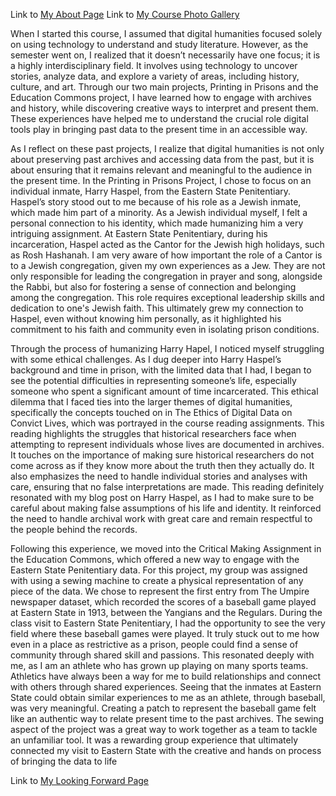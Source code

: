 Link to [My About Page](about.md)
Link to [My Course Photo Gallery](Images.md)

When I started this course, I assumed that digital humanities focused solely on using technology to understand and study literature. However, as the semester went on, I realized that it doesn’t necessarily have one focus; it is a highly interdisciplinary field. It involves using technology to uncover stories, analyze data, and explore a variety of areas, including history, culture, and art. Through our two main projects, Printing in Prisons and the Education Commons project, I have learned how to engage with archives and history, while discovering creative ways to interpret and present them. These experiences have helped me to understand the crucial role digital tools play in bringing past data to the present time in an accessible way. 

As I reflect on these past projects, I realize that digital humanities is not only about preserving past archives and accessing data from the past, but it is about ensuring that it remains relevant and meaningful to the audience in the present time. In the Printing in Prisons Project, I chose to focus on an individual inmate, Harry Haspel, from the Eastern State Penitentiary. Haspel’s story stood out to me because of his role as a Jewish inmate, which made him part of a minority. As a Jewish individual myself, I felt a personal connection to his identity, which made humanizing him a very intriguing assignment. At Eastern State Penitentiary, during his incarceration, Haspel acted as the Cantor for the Jewish high holidays, such as Rosh Hashanah. I am very aware of how important the role of a Cantor is to a Jewish congregation, given my own experiences as a Jew. They are not only responsible for leading the congregation in prayer and song, alongside the Rabbi, but also for fostering a sense of connection and belonging among the congregation. This role requires exceptional leadership skills and dedication to one's Jewish faith. This ultimately grew my connection to Haspel, even without knowing him personally, as it highlighted his commitment to his faith and community even in isolating prison conditions. 

Through the process of humanizing Harry Hapel, I noticed myself struggling with some ethical challenges. As I dug deeper into Harry Haspel’s background and time in prison, with the limited data that I had, I began to see the potential difficulties in representing someone’s life, especially someone who spent a significant amount of time incarcerated. This ethical dilemma that I faced ties into the larger themes of digital humanities, specifically the concepts touched on in The Ethics of Digital Data on Convict Lives, which was portrayed in the course reading assignments. This reading highlights the struggles that historical researchers face when attempting to represent individuals whose lives are documented in archives. It touches on the importance of making sure historical researchers do not come across as if they know more about the truth then they actually do. It also emphasizes the need to handle individual stories and analyses with care, ensuring that no false interpretations are made. This reading definitely resonated with my blog post on Harry Haspel, as I had to make sure to be careful about making false assumptions of his life and identity. It reinforced the need to handle archival work with great care and remain respectful to the people behind the records. 

Following this experience, we moved into the Critical Making Assignment in the Education Commons, which offered a new way to engage with the Eastern State Penitentiary data. For this project, my group was assigned with using a sewing machine to create a physical representation of any piece of the data. We chose to represent the first entry from The Umpire newspaper dataset, which recorded the scores of a baseball game played at Eastern State in 1913, between the Yangians and the Regulars. During the class visit to Eastern State Penitentiary, I had the opportunity to see the very field where these baseball games were played. It truly stuck out to me how even in a place as restrictive as a prison, people could find a sense of community through shared skill and passions. This resonated deeply with me, as I am an athlete who has grown up playing on many sports teams. Athletics have always been a way for me to build relationships and connect with others through shared experiences. Seeing that the inmates at Eastern State could obtain similar experiences to me as an athlete, through baseball, was very meaningful. Creating a patch to represent the baseball game felt like an authentic way to relate present time to the past archives. The sewing aspect of the project was a great way to work together as a team to tackle an unfamiliar tool. It was a rewarding group experience that ultimately connected my visit to Eastern State with the creative and hands on process of bringing the data to life


Link to [My Looking Forward Page](lookingforward.md)

